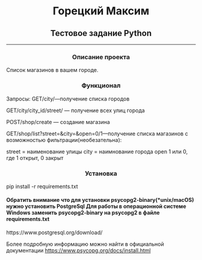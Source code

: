 <h1 align=center> Горецкий Максим </h1>
<h2 align=center>Тестовое задание Python </h2>

---

<h3 align=center> Описание проекта </h3>

Список магазинов в вашем городе.

<h3 align=center> Функционал </h3>

Запросы:
GET/city/—получение списка городов

GET/city/city_id/street/ — получение всех улиц города

POST/shop/create — создание магазина

GET/shop/list?street=&city=&open=0/1—получение списка магазинов c возможностью фильтрации(необезательна):

street = наименование улицы
city = наимнование города
open 1 или 0, где 1 открыт, 0 закрыт

<h3 align=center> Установка </h3>

pip install -r requirements.txt

<h4>Обратить внимание что для установки psycopg2-binary(*unix/macOS) нужно установить PostgreSql
Для работы в операционной системе Windows заменить psycopg2-binary на psycopg2 в файле requirements.txt </h4>
https://www.postgresql.org/download/

Более подробную информацию можно найти в официальной документации https://www.psycopg.org/docs/install.html
